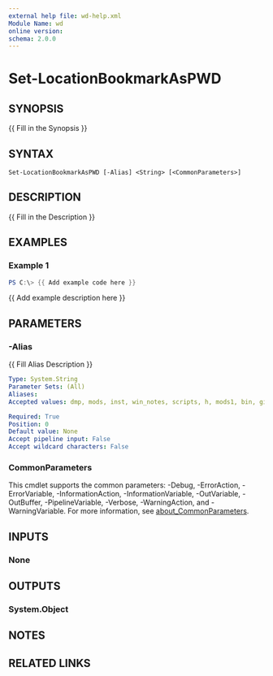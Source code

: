 ```yaml
---
external help file: wd-help.xml
Module Name: wd
online version:
schema: 2.0.0
---
```


# Set-LocationBookmarkAsPWD

## SYNOPSIS
{{ Fill in the Synopsis }}

## SYNTAX

```
Set-LocationBookmarkAsPWD [-Alias] <String> [<CommonParameters>]
```

## DESCRIPTION
{{ Fill in the Description }}

## EXAMPLES

### Example 1
```powershell
PS C:\> {{ Add example code here }}
```

{{ Add example description here }}

## PARAMETERS

### -Alias
{{ Fill Alias Description }}

```yaml
Type: System.String
Parameter Sets: (All)
Aliases:
Accepted values: dmp, mods, inst, win_notes, scripts, h, mods1, bin, git

Required: True
Position: 0
Default value: None
Accept pipeline input: False
Accept wildcard characters: False
```

### CommonParameters
This cmdlet supports the common parameters: -Debug, -ErrorAction, -ErrorVariable, -InformationAction, -InformationVariable, -OutVariable, -OutBuffer, -PipelineVariable, -Verbose, -WarningAction, and -WarningVariable. For more information, see [about_CommonParameters](http://go.microsoft.com/fwlink/?LinkID=113216).

## INPUTS

### None

## OUTPUTS

### System.Object
## NOTES

## RELATED LINKS
